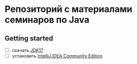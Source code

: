 # Репозиторий с материалами семинаров по Java



## Getting started

- [ ] скачать [JDK17](https://adoptium.net/temurin/releases/)
- [ ] установить [IntelliJ IDEA Community Edition](https://www.jetbrains.com/idea/download/other.html)